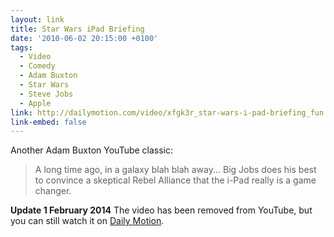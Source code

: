 ```yaml
---
layout: link
title: Star Wars iPad Briefing
date: '2010-06-02 20:15:00 +0100'
tags:
  - Video
  - Comedy
  - Adam Buxton
  - Star Wars
  - Steve Jobs
  - Apple
link: http://dailymotion.com/video/xfgk3r_star-wars-i-pad-briefing_fun
link-embed: false
---
```

Another Adam Buxton YouTube classic:

> A long time ago, in a galaxy blah blah away... Big Jobs does his best to convince a skeptical Rebel Alliance that the i-Pad really is a game changer.

**Update 1 February 2014** The video has been removed from YouTube, but you can still watch it on [Daily Motion](http://www.dailymotion.com/video/xfgk3r_star-wars-i-pad-briefing_fun).